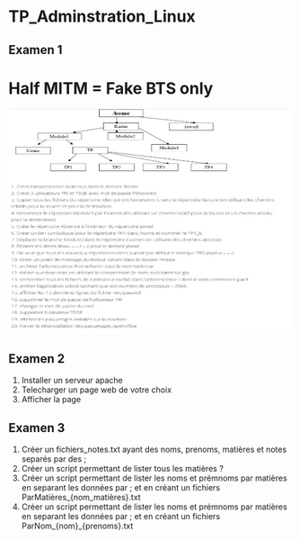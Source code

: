 # TP_Adminstration_Linux
## Examen 1
# Half MITM = Fake BTS only
<p align="center">
  <img width="600" height="400" src="https://github.com/SitrakaResearchAndPOC/TP_Adminstration_Linux/blob/main/Examen1.JPG">
</p>

## Examen 2
1) Installer un serveur apache
2) Telecharger un page web de votre choix
3) Afficher la page

## Examen 3
1) Créer un fichiers_notes.txt ayant des noms, prenoms, matières et notes separés par des ;
2) Créer un script permettant de lister tous les matières ?
3) Créer un script permettant de lister les noms et prémnoms par matières en separant les données par ; et en créant un fichiers ParMatières_{nom_matières}.txt
4) Créer un script permettant de lister les noms et prémnoms par matières en separant les données par ; et en créant un fichiers ParNom_{nom}_{prenoms}.txt
